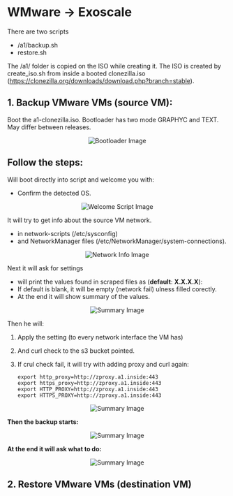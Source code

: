 # WMware -> Exoscale

There are two scripts 
  - /a1/backup.sh
  - restore.sh

The /a1/ folder is copied on the ISO while creating it.
The ISO is created by create_iso.sh from inside a booted clonezilla.iso (https://clonezilla.org/downloads/download.php?branch=stable).



## 1. Backup VMware VMs (source VM):

  Boot the a1-clonezilla.iso.
  Bootloader has two mode GRAPHYC and TEXT. May differ between releases.

  <p align="center">
    <img src="https://github.com/user-attachments/assets/236ffe84-da33-482a-a276-882e0f346ed6" alt="Bootloader Image">
  </p>
  
## Follow the steps: 
  Will boot directly into script and welcome you with:
  
   - Confirm the detected OS.

  <p align="center">
    <img src="https://github.com/user-attachments/assets/32c8541a-5ccf-4151-a862-0e2e504d2217" alt="Welcome Script Image">
  </p>


  It will try to get info about the source VM network.
  
  - in network-scripts (/etc/sysconfig) 
  - and NetworkManager files (/etc/NetworkManager/system-connections). 

  <p align="center">
    <img src="https://github.com/user-attachments/assets/d59ef521-8402-4656-b8c9-c91be864b5be" alt="Network Info Image">
  </p>

  Next it will ask for settings
   - will print the values found in scraped files as (__default__: **X.X.X.X**):
   - If default is blank, it will be empty (network fail) ulness filled corectly.
   - At the end it will show summary of the values.

  <p align="center">
    <img src="https://github.com/user-attachments/assets/51a9463f-cd5d-4e5d-b578-ef9e53c8fc6a" alt="Summary Image">
  </p>

  Then he will:
   1. Apply the setting (to every network interface the VM has)
   2. And curl check to the s3 bucket pointed.
   3. If crul check fail, it will try with adding proxy and curl again:

          export http_proxy=http://zproxy.a1.inside:443
          export https_proxy=http://zproxy.a1.inside:443
          export HTTP_PROXY=http://zproxy.a1.inside:443
          export HTTPS_PROXY=http://zproxy.a1.inside:443

<p align="center">
  <img src="https://github.com/user-attachments/assets/2e6c2e52-763d-406c-a178-e4a25c090231" alt="Summary Image">
</p>

**Then the backup starts:**

<p align="center">
  <img src="https://github.com/user-attachments/assets/f9feea36-7e0b-468f-af79-abd6af6cae03" alt="Summary Image">
</p>

**At the end it will ask what to do:**

<p align="center">
  <img src="https://github.com/user-attachments/assets/63cbd553-db15-48ab-890d-5f9c8b617f1a" alt="Summary Image">
</p>


## 2. Restore VMware VMs (destination VM)





